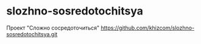 # slozhno-sosredotochitsya
Проект "Сложно сосредоточиться"
https://github.com/khizcom/slozhno-sosredotochitsya.git
